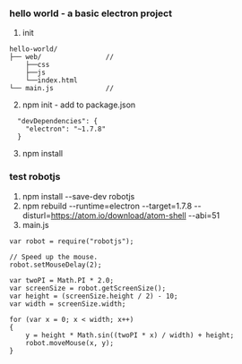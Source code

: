 ﻿### hello world - a basic electron project
1. init
```
hello-world/
├── web/                // 
    ├──css
    ├──js
    └──index.html
└── main.js             //
```

2. npm init - add to package.json
```
  "devDependencies": {
    "electron": "~1.7.8"
  }
```

3. npm install


### test robotjs
1. npm install --save-dev robotjs
2. npm rebuild --runtime=electron --target=1.7.8 --disturl=https://atom.io/download/atom-shell --abi=51
3. main.js
```
var robot = require("robotjs");

// Speed up the mouse.
robot.setMouseDelay(2);

var twoPI = Math.PI * 2.0;
var screenSize = robot.getScreenSize();
var height = (screenSize.height / 2) - 10;
var width = screenSize.width;

for (var x = 0; x < width; x++)
{
	y = height * Math.sin((twoPI * x) / width) + height;
	robot.moveMouse(x, y);
}

```